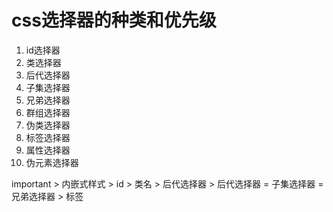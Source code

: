 # css选择器的种类和优先级

1. id选择器
2. 类选择器
3. 后代选择器
4. 子集选择器
5. 兄弟选择器
6. 群组选择器
7. 伪类选择器
8. 标签选择器
9. 属性选择器
10. 伪元素选择器

important > 内嵌式样式 > id > 类名 > 后代选择器 > 后代选择器 = 子集选择器 = 兄弟选择器 > 标签

